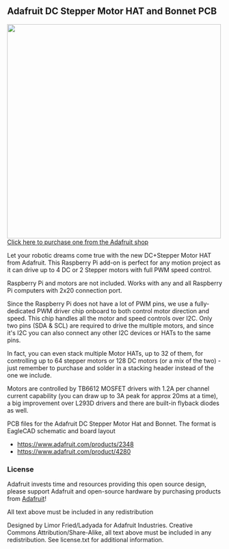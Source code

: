 ## Adafruit DC Stepper Motor HAT and Bonnet PCB
<a href="http://www.adafruit.com/products/2348"><img src="assets/image.jpg?raw=true" width="500px"><br/>
Click here to purchase one from the Adafruit shop</a>

Let your robotic dreams come true with the new DC+Stepper Motor HAT from Adafruit. This Raspberry Pi add-on is perfect for any motion project as it can drive up to 4 DC or 2 Stepper motors with full PWM speed control.

Raspberry Pi and motors are not included. Works with any and all Raspberry Pi computers with 2x20 connection port.

Since the Raspberry Pi does not have a lot of PWM pins, we use a fully-dedicated PWM driver chip onboard to both control motor direction and speed. This chip handles all the motor and speed controls over I2C. Only two pins (SDA & SCL) are required to drive the multiple motors, and since it's I2C you can also connect any other I2C devices or HATs to the same pins.

In fact, you can even stack multiple Motor HATs, up to 32 of them, for controlling up to 64 stepper motors or 128 DC motors (or a mix of the two) - just remember to purchase and solder in a stacking header instead of the one we include.

Motors are controlled by TB6612 MOSFET drivers with 1.2A per channel current capability (you can draw up to 3A peak for approx 20ms at a time), a big improvement over L293D drivers and there are built-in flyback diodes as well.

PCB files for the Adafruit DC Stepper Motor Hat and Bonnet. The format is EagleCAD schematic and board layout
- https://www.adafruit.com/products/2348
- https://www.adafruit.com/product/4280

### License

Adafruit invests time and resources providing this open source design, please support Adafruit and open-source hardware by purchasing products from [Adafruit](https://www.adafruit.com)!

All text above must be included in any redistribution

Designed by Limor Fried/Ladyada for Adafruit Industries.
Creative Commons Attribution/Share-Alike, all text above must be included in any redistribution. 
See license.txt for additional information.

